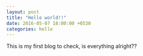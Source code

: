 ```yaml
---
layout: post
title: "Hello world!!"
date: 2016-05-07 18:00:00 +0530
categories: hello
---
```


This is my first blog to check, is everything alright?? 
